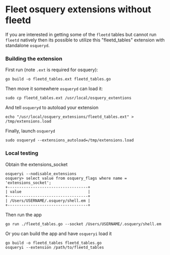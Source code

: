 # Fleet osquery extensions without fleetd

If you are interested in getting some of the `fleetd` tables but cannot run `fleetd` natively then its possible
to utilize this "fleetd_tables" extension with standalone `osqueryd`.

### Building the extension

First run (note `.ext` is required for osquery):
```shell
go build -o fleetd_tables.ext fleetd_tables.go
```

Then move it somewhere `osqueryd` can load it:
```shell
sudo cp fleetd_tables.ext /usr/local/osquery_extentions
```

And tell `osqueryd` to autoload your extension
```shell
echo "/usr/local/osquery_extensions/fleetd_tables.ext" > /tmp/extensions.load
```

Finally, launch `osqueryd`
```shell
sudo osqueryd --extensions_autoload=/tmp/extensions.load
```

### Local testing

Obtain the extensions_socket
```shell
osqueryi --nodisable_extensions
osquery> select value from osquery_flags where name = 'extensions_socket';
+-----------------------------------+
| value                             |
+-----------------------------------+
| /Users/USERNAME/.osquery/shell.em |
+-----------------------------------+
```

Then run the app
```shell
go run ./fleetd_tables.go --socket /Users/USERNAME/.osquery/shell.em
```

Or you can build the app and have `osqueryi` load it
```shell
go build -o fleetd_tables fleetd_tables.go
osqueryi --extension /path/to/fleetd_tables
```

